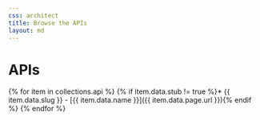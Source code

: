 ```yaml
---
css: architect
title: Browse the APIs
layout: md
---
```

# APIs

{% for item in collections.api %}
{% if item.data.stub != true %}* {{ item.data.slug }} - [{{ item.data.name }}]({{ item.data.page.url }}){% endif %}
{% endfor %}

